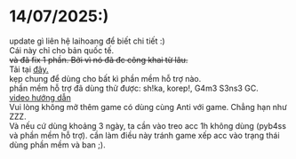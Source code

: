 # 14/07/2025:)
update gì liên hệ laihoang để biết chi tiết :)
<br>
Cái này chỉ cho bản quốc tế.
<br>
~~và đã fix 1 phần. Bởi vì nó đã đc công khai từ lâu.~~
<br>
Tải tại [đây.](https://github.com/Lai-Hoang/GameShitOffAnti/releases/download/asd/wtfBypassLoVclv2.zip)
<br>
kẹp chung để dùng cho bất kì phần mềm hỗ trợ nào.
<br>
phần mềm hỗ trợ đã dùng thử được: sh!ka, korep!, G4m3 S3ns3 GC.
<br>
[video hướng dẫn](https://streamable.com/3h9uvs)
<br>
Vui lòng không mở thêm game có dùng cùng Anti với game. Chẳng hạn như ZZZ.
<br>
Và nếu cứ dùng khoảng 3 ngày, ta cần vào treo acc 1h không dùng (pyb4ss và phần mềm hỗ trợ). cần làm điều này tránh game xếp acc vào trạng thái dùng phần mềm và ban ;).

